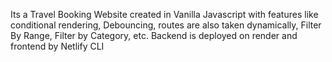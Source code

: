 Its a Travel Booking Website created in Vanilla Javascript with features like conditional rendering, Debouncing, routes are also taken dynamically, Filter By Range, Filter by Category, etc.
Backend is deployed on render and frontend by Netlify CLI
